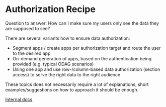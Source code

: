 # Authorization Recipe

Question to answer: How can I make sure my users only see the data they are supposed to see?

There are several variants how to ensure data authorization:

* Segment apps / create apps per authorization target and route the user to the desired app
* On-demand generation of apps, based on the authentication being provided (e.g. typical ODAG scenarios)
* Using one app and use row-/column-based data authorization (section access) to serve the right data to the right audience

These topics does not necessarily require a lot of explanations, short examples/suggestions on how to approach it should be enough.

[Internal docs](https://confluence/x/6ZaBB)
